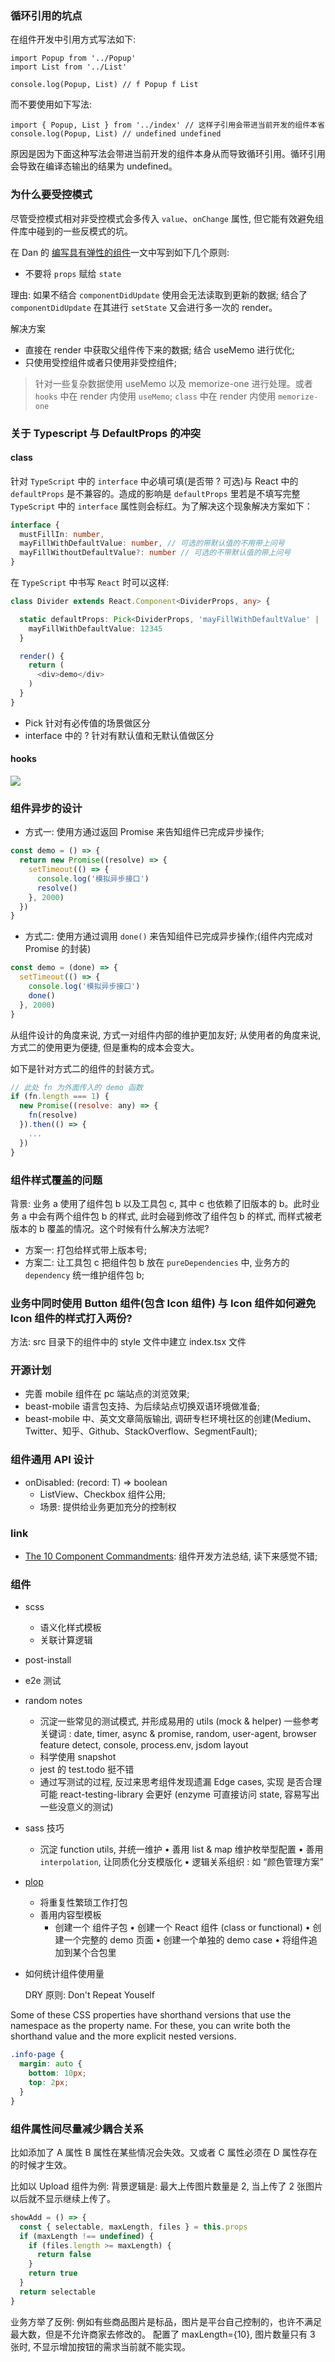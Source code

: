 <!--
abbrlink: l25patvw
-->

### 循环引用的坑点

在组件开发中引用方式写法如下:

```tsx
import Popup from '../Popup'
import List from '../List'

console.log(Popup, List) // f Popup f List
```

而不要使用如下写法:

```tsx
import { Popup, List } from '../index' // 这样子引用会带进当前开发的组件本省
console.log(Popup, List) // undefined undefined
```

原因是因为下面这种写法会带进当前开发的组件本身从而导致循环引用。循环引用会导致在编译态输出的结果为 undefined。

### 为什么要受控模式

尽管受控模式相对非受控模式会多传入 `value`、`onChange` 属性, 但它能有效避免组件库中碰到的一些反模式的坑。

在 Dan 的 [编写具有弹性的组件](https://overreacted.io/writing-resilient-components/)一文中写到如下几个原则:

* 不要将 `props` 赋给 `state`

理由: 如果不结合 `componentDidUpdate` 使用会无法读取到更新的数据; 结合了 `componentDidUpdate` 在其进行 `setState` 又会进行多一次的 render。

解决方案

* 直接在 render 中获取父组件传下来的数据; 结合 useMemo 进行优化;
* 只使用受控组件或者只使用非受控组件;

> 针对一些复杂数据使用 useMemo 以及 memorize-one 进行处理。或者 `hooks` 中在 render 内使用 `useMemo`; `class` 中在 render 内使用 `memorize-one`

### 关于 Typescript 与 DefaultProps 的冲突

#### class

针对 `TypeScript` 中的 `interface` 中必填可填(是否带 ? 可选)与 React 中的 `defaultProps` 是不兼容的。造成的影响是 `defaultProps` 里若是不填写完整 `TypeScript` 中的 `interface` 属性则会标红。为了解决这个现象解决方案如下：

```ts
interface {
  mustFillIn: number,
  mayFillWithDefaultValue: number, // 可选的带默认值的不用带上问号
  mayFillWithoutDefaultValue?: number // 可选的不带默认值的带上问号
}
```

在 `TypeScript` 中书写 `React` 时可以这样:

```ts
class Divider extends React.Component<DividerProps, any> {

  static defaultProps: Pick<DividerProps, 'mayFillWithDefaultValue' | 'mayFillWithoutDefaultValue'> = {
    mayFillWithDefaultValue: 12345
  }

  render() {
    return (
      <div>demo</div>
    )
  }
}
```

* Pick 针对有必传值的场景做区分
* interface 中的 ? 针对有默认值和无默认值做区分

#### hooks

![](http://with.muyunyun.cn/764623d18eeb45724da661a0b6fbb679.jpg)

### 组件异步的设计

* 方式一: 使用方通过返回 Promise 来告知组件已完成异步操作;

```js
const demo = () => {
  return new Promise((resolve) => {
    setTimeout(() => {
      console.log('模拟异步接口')
      resolve()
    }, 2000)
  })
}
```

* 方式二: 使用方通过调用 `done()` 来告知组件已完成异步操作;(组件内完成对 Promise 的封装)

```js
const demo = (done) => {
  setTimeout(() => {
    console.log('模拟异步接口')
    done()
  }, 2000)
}
```

从组件设计的角度来说, 方式一对组件内部的维护更加友好; 从使用者的角度来说, 方式二的使用更为便捷, 但是重构的成本会变大。

如下是针对方式二的组件的封装方式。

```js
// 此处 fn 为外面传入的 demo 函数
if (fn.length === 1) {
  new Promise((resolve: any) => {
    fn(resolve)
  }).then(() => {
    ...
  })
}
```

### 组件样式覆盖的问题

背景: 业务 a 使用了组件包 b 以及工具包 c, 其中 c 也依赖了旧版本的 b。此时业务 a 中会有两个组件包 b 的样式, 此时会碰到修改了组件包 b 的样式, 而样式被老版本的 b 覆盖的情况。这个时候有什么解决方法呢?

* 方案一: 打包给样式带上版本号;
* 方案二: 让工具包 c 把组件包 b 放在 `pureDependencies` 中, 业务方的 `dependency` 统一维护组件包 b;

### 业务中同时使用 Button 组件(包含 Icon 组件) 与 Icon 组件如何避免 Icon 组件的样式打入两份?

方法: src 目录下的组件中的 style 文件中建立 index.tsx 文件

### 开源计划

* 完善 mobile 组件在 pc 端站点的浏览效果;
* beast-mobile 语言包支持、为后续站点切换双语环境做准备;
* beast-mobile 中、英文文章简版输出, 调研专栏环境社区的创建(Medium、Twitter、知乎、Github、StackOverflow、SegmentFault);

### 组件通用 API 设计

* onDisabled: (record: T) => boolean
  * ListView、Checkbox 组件公用;
  * 场景: 提供给业务更加充分的控制权

### link

* [The 10 Component Commandments](https://dev.to/selbekk/the-10-component-commandments-2a7f): 组件开发方法总结, 读下来感觉不错;

### 组件

* scss
  * 语义化样式模板
  * 关联计算逻辑
* post-install
* e2e 测试

* random notes
  * 沉淀一些常⻅的测试模式, 并形成易用的 utils (mock & helper) 一些参考关键词 : date, timer, async & promise, random, user-agent, browser feature detect, console, process.env, jsdom layout
  * 科学使用 snapshot
  * jest 的 test.todo 挺不错
  * 通过写测试的过程, 反过来思考组件发现遗漏 Edge cases, 实现 是否合理
可能 react-testing-library 会更好 (enzyme 可直接访问 state, 容易写出一些没意义的测试)

* sass 技巧
  * 沉淀 function utils, 并统一维护
  • 善用 list & map 维护枚举型配置
  • 善用 `interpolation`, 让同质化分支模版化
  • 逻辑关系组织 : 如 “颜色管理方案”
* [plop](https://github.com/plopjs/plop)
  * 将重复性繁琐工作打包
  * 善用内容型模板
    * 创建一个 组件子包
    • 创建一个 React 组件 (class or functional)
    • 创建一个完整的 demo ⻚面
    • 创建一个单独的 demo case
    • 将组件追加到某个合包里
* 如何统计组件使用量

  DRY 原则: Don't Repeat Youself

Some of these CSS properties have shorthand versions that use the namespace as the property name. For these, you can write both the shorthand value and the more explicit nested versions.

```scss
.info-page {
  margin: auto {
    bottom: 10px;
    top: 2px;
  }
}
```

### 组件属性间尽量减少耦合关系

比如添加了 A 属性 B 属性在某些情况会失效。又或者 C 属性必须在 D 属性存在的时候才生效。

比如以 Upload 组件为例: 背景逻辑是: 最大上传图片数量是 2, 当上传了 2 张图片以后就不显示继续上传了。

```js
showAdd = () => {
  const { selectable, maxLength, files } = this.props
  if (maxLength !== undefined) {
    if (files.length >= maxLength) {
      return false
    }
    return true
  }
  return selectable
}
```

业务方举了反例: 例如有些商品图片是标品，图片是平台自己控制的，也许不满足最大数，但是不允许商家去修改的。
配置了 maxLength={10}, 图片数量只有 3 张时, 不显示增加按钮的需求当前就不能实现。